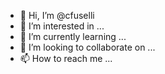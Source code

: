 - 👋 Hi, I’m @cfuselli
- 👀 I’m interested in ...
- 🌱 I’m currently learning ...
- 💞️ I’m looking to collaborate on ...
- 📫 How to reach me ...

<!---
cfuselli/cfuselli is a ✨ special ✨ repository because its `README.md` (this file) appears on your GitHub profile.
You can click the Preview link to take a look at your changes.
--->
